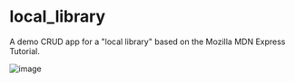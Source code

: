 # local_library
A demo CRUD app for a "local library" based on the Mozilla MDN Express Tutorial.

![image](https://user-images.githubusercontent.com/20022039/86852766-55be3900-c083-11ea-8b6e-c02e00d55a7a.png)
